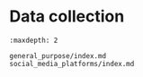 # Data collection

```{toctree}
:maxdepth: 2

general_purpose/index.md
social_media_platforms/index.md
```
